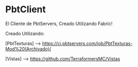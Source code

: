 # PbtClient

El Cliente de PbtServers, Creado Utilizando Fabric!

Creado Utilizando:

 [PbtTexturas] --> https://ci.pbtservers.com/job/PbtTexturas-Mod%20(Archivado)/

 [Vistas] --> https://github.com/TerraformersMC/Vistas
